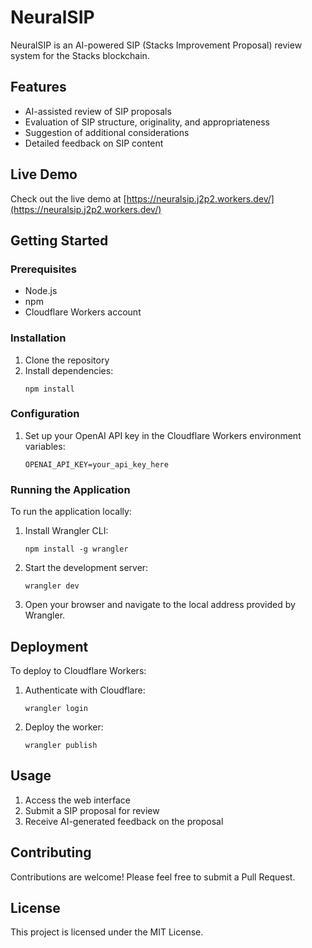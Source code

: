 # NeuralSIP

NeuralSIP is an AI-powered SIP (Stacks Improvement Proposal) review system for the Stacks blockchain.

## Features

- AI-assisted review of SIP proposals
- Evaluation of SIP structure, originality, and appropriateness
- Suggestion of additional considerations
- Detailed feedback on SIP content

## Live Demo

Check out the live demo at [https://neuralsip.j2p2.workers.dev/](https://neuralsip.j2p2.workers.dev/)

## Getting Started

### Prerequisites

- Node.js
- npm
- Cloudflare Workers account

### Installation

1. Clone the repository
2. Install dependencies:
   ```
   npm install
   ```

### Configuration

1. Set up your OpenAI API key in the Cloudflare Workers environment variables:
   ```
   OPENAI_API_KEY=your_api_key_here
   ```

### Running the Application

To run the application locally:

1. Install Wrangler CLI:
   ```
   npm install -g wrangler
   ```

2. Start the development server:
   ```
   wrangler dev
   ```

3. Open your browser and navigate to the local address provided by Wrangler.

## Deployment

To deploy to Cloudflare Workers:

1. Authenticate with Cloudflare:
   ```
   wrangler login
   ```

2. Deploy the worker:
   ```
   wrangler publish
   ```

## Usage

1. Access the web interface
2. Submit a SIP proposal for review
3. Receive AI-generated feedback on the proposal

## Contributing

Contributions are welcome! Please feel free to submit a Pull Request.

## License

This project is licensed under the MIT License.
